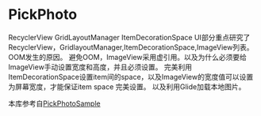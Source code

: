 # PickPhoto
RecyclerView GridLayoutManager ItemDecorationSpace
UI部分重点研究了RecyclerView，GridlayoutManager,ItemDecorationSpace,ImageView列表。OOM发生的原因。
避免OOM，ImageView采用虚引用。以及为什么必须要给ImageView手动设置宽度和高度，并且必须设置。
完美利用ItemDecorationSpace设置item间的space，以及ImageView的宽度值可以设置为屏幕宽度，才能保证item space 完美设置。
以及利用Glide加载本地图片。

本库参考自[PickPhotoSample](https://github.com/Werb/PickPhotoSample)
